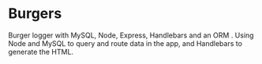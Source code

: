# Burgers
Burger logger with MySQL, Node, Express, Handlebars and an ORM . Using Node and MySQL to query and route data in the app, and Handlebars to generate the HTML.
